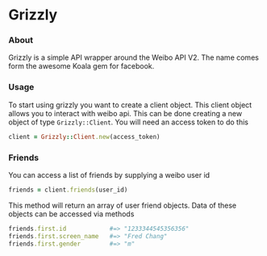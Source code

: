 Grizzly
===================

### About
Grizzly is a simple API wrapper around the Weibo API V2. The name comes form the awesome Koala gem for facebook.

### Usage
To start using grizzly you want to create a client object. This client object allows you to interact with weibo api.
This can be done creating a new object of type ```Grizzly::Client```. You will need an access token 
to do this

```ruby 
client = Grizzly::Client.new(access_token)
```

### Friends
You can access a list of friends by supplying a weibo user id

```ruby
friends = client.friends(user_id)
```

This method will return an array of user friend objects. Data of these objects can be accessed via methods

```ruby
friends.first.id            #=> "1233344545356356"
friends.first.screen_name   #=> "Fred Chang"
friends.first.gender        #=> "m"
```
